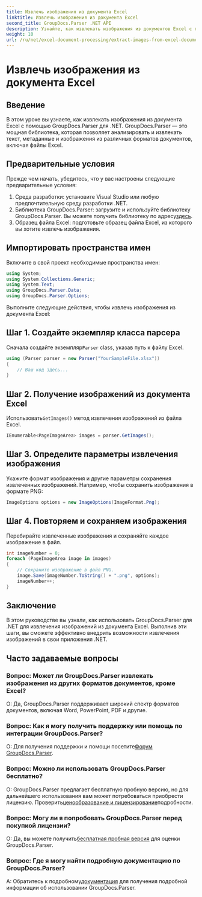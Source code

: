 ```yaml
---
title: Извлечь изображения из документа Excel
linktitle: Извлечь изображения из документа Excel
second_title: GroupDocs.Parser .NET API
description: Узнайте, как извлекать изображения из документов Excel с помощью GroupDocs.Parser для .NET. Пошаговое руководство с примерами кода.
weight: 10
url: /ru/net/excel-document-processing/extract-images-from-excel-document/
---
```


# Извлечь изображения из документа Excel

## Введение
В этом уроке вы узнаете, как извлекать изображения из документа Excel с помощью GroupDocs.Parser для .NET. GroupDocs.Parser — это мощная библиотека, которая позволяет анализировать и извлекать текст, метаданные и изображения из различных форматов документов, включая файлы Excel.
## Предварительные условия
Прежде чем начать, убедитесь, что у вас настроены следующие предварительные условия:
1. Среда разработки: установите Visual Studio или любую предпочтительную среду разработки .NET.
2.  Библиотека GroupDocs.Parser: загрузите и используйте библиотеку GroupDocs.Parser. Вы можете получить библиотеку по адресу[здесь](https://releases.groupdocs.com/parser/net/).
3. Образец файла Excel: подготовьте образец файла Excel, из которого вы хотите извлечь изображения.
## Импортировать пространства имен
Включите в свой проект необходимые пространства имен:
```csharp
using System;
using System.Collections.Generic;
using System.Text;
using GroupDocs.Parser.Data;
using GroupDocs.Parser.Options;
```
Выполните следующие действия, чтобы извлечь изображения из документа Excel:
## Шаг 1. Создайте экземпляр класса парсера
 Сначала создайте экземпляр`Parser` class, указав путь к файлу Excel.
```csharp
using (Parser parser = new Parser("YourSampleFile.xlsx"))
{
    // Ваш код здесь...
}
```
## Шаг 2. Получение изображений из документа Excel
 Использовать`GetImages()` метод извлечения изображений из файла Excel.
```csharp
IEnumerable<PageImageArea> images = parser.GetImages();
```
## Шаг 3. Определите параметры извлечения изображения
Укажите формат изображения и другие параметры сохранения извлеченных изображений. Например, чтобы сохранить изображения в формате PNG:
```csharp
ImageOptions options = new ImageOptions(ImageFormat.Png);
```
## Шаг 4. Повторяем и сохраняем изображения
Перебирайте извлеченные изображения и сохраняйте каждое изображение в файл.
```csharp
int imageNumber = 0;
foreach (PageImageArea image in images)
{
    // Сохраните изображение в файл PNG.
    image.Save(imageNumber.ToString() + ".png", options);
    imageNumber++;
}
```
## Заключение
В этом руководстве вы узнали, как использовать GroupDocs.Parser для .NET для извлечения изображений из документа Excel. Выполнив эти шаги, вы сможете эффективно внедрить возможности извлечения изображений в свои приложения .NET.

## Часто задаваемые вопросы
### Вопрос: Может ли GroupDocs.Parser извлекать изображения из других форматов документов, кроме Excel?
О: Да, GroupDocs.Parser поддерживает широкий спектр форматов документов, включая Word, PowerPoint, PDF и другие.
### Вопрос: Как я могу получить поддержку или помощь по интеграции GroupDocs.Parser?
 О: Для получения поддержки и помощи посетите[Форум GroupDocs.Parser](https://forum.groupdocs.com/c/parser/17).
### Вопрос: Можно ли использовать GroupDocs.Parser бесплатно?
 О: GroupDocs.Parser предлагает бесплатную пробную версию, но для дальнейшего использования вам может потребоваться приобрести лицензию. Проверить[ценообразование и лицензирование](https://purchase.groupdocs.com/buy)подробности.
### Вопрос: Могу ли я попробовать GroupDocs.Parser перед покупкой лицензии?
 О: Да, вы можете получить[бесплатная пробная версия](https://releases.groupdocs.com/) для оценки GroupDocs.Parser.
### Вопрос: Где я могу найти подробную документацию по GroupDocs.Parser?
 A: Обратитесь к подробному[документация](https://tutorials.groupdocs.com/parser/net/) для получения подробной информации об использовании GroupDocs.Parser.